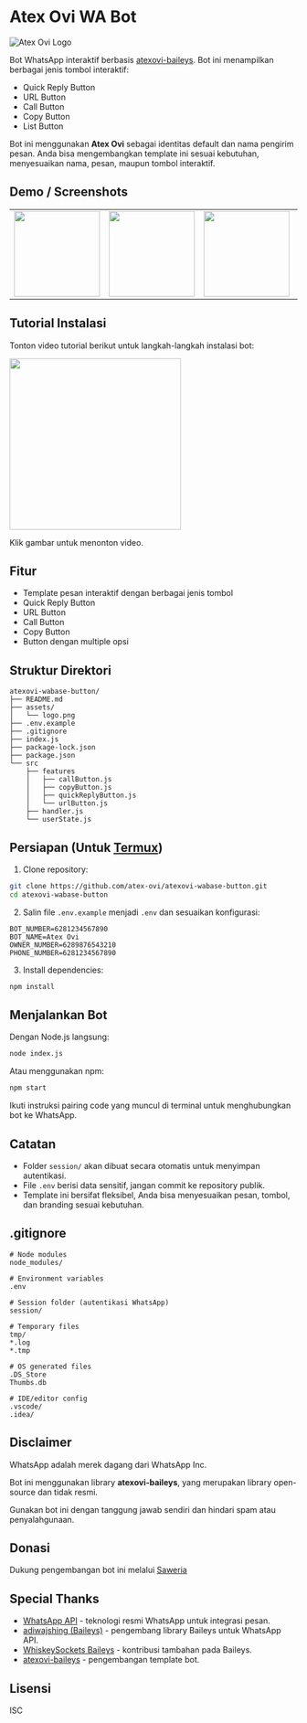 # Atex Ovi WA Bot

![Atex Ovi Logo](https://raw.githubusercontent.com/atex-ovi/atex-logo-npm/main/atex-npm.jpg)

Bot WhatsApp interaktif berbasis [atexovi-baileys](https://www.npmjs.com/package/atexovi-baileys). Bot ini menampilkan berbagai jenis tombol interaktif:

* Quick Reply Button
* URL Button
* Call Button
* Copy Button
* List Button

Bot ini menggunakan **Atex Ovi** sebagai identitas default dan nama pengirim pesan.
Anda bisa mengembangkan template ini sesuai kebutuhan, menyesuaikan nama, pesan, maupun tombol interaktif.

## Demo / Screenshots

<table>
  <tr>
    <td><img src="https://raw.githubusercontent.com/atex-ovi/demo-button/main/list-button.jpg" width="150"></td>
    <td><img src="https://raw.githubusercontent.com/atex-ovi/demo-button/main/url-button.jpg" width="150"></td>
    <td><img src="https://raw.githubusercontent.com/atex-ovi/demo-button/main/call-button.jpg" width="150"></td>
    <td><img src="https://raw.githubusercontent.com/atex-ovi/demo-button/main/quick-reply-button.jpg" width="150"></td>
    <td><img src="https://raw.githubusercontent.com/atex-ovi/demo-button/main/copy-button.jpg" width="150"></td>
  </tr>
</table>

## Tutorial Instalasi

Tonton video tutorial berikut untuk langkah-langkah instalasi bot:

<a href="https://www.facebook.com/share/v/1HjdxkzLmR/">
  <img src="https://raw.githubusercontent.com/atex-ovi/thumb-fb/main/thumbnail-fb.jpg" width="300"/>
</a>

Klik gambar untuk menonton video.

## Fitur

* Template pesan interaktif dengan berbagai jenis tombol
* Quick Reply Button
* URL Button
* Call Button
* Copy Button
* Button dengan multiple opsi

## Struktur Direktori

```
atexovi-wabase-button/
├── README.md
├── assets/
│   └── logo.png
├── .env.example
├── .gitignore
├── index.js
├── package-lock.json
├── package.json
└── src
    ├── features
    │   ├── callButton.js
    │   ├── copyButton.js
    │   ├── quickReplyButton.js
    │   └── urlButton.js
    ├── handler.js
    └── userState.js
```

## Persiapan (Untuk [Termux](https://termux.com/))

1. Clone repository:

```bash
git clone https://github.com/atex-ovi/atexovi-wabase-button.git
cd atexovi-wabase-button
```

2. Salin file `.env.example` menjadi `.env` dan sesuaikan konfigurasi:

```env
BOT_NUMBER=6281234567890
BOT_NAME=Atex Ovi
OWNER_NUMBER=6289876543210
PHONE_NUMBER=6281234567890
```

3. Install dependencies:

```bash
npm install
```

## Menjalankan Bot

Dengan Node.js langsung:

```bash
node index.js
```
Atau menggunakan npm:

```bash
npm start
```

Ikuti instruksi pairing code yang muncul di terminal untuk menghubungkan bot ke WhatsApp.

## Catatan

* Folder `session/` akan dibuat secara otomatis untuk menyimpan autentikasi.
* File `.env` berisi data sensitif, jangan commit ke repository publik.
* Template ini bersifat fleksibel, Anda bisa menyesuaikan pesan, tombol, dan branding sesuai kebutuhan.

## .gitignore

```
# Node modules
node_modules/

# Environment variables
.env

# Session folder (autentikasi WhatsApp)
session/

# Temporary files
tmp/
*.log
*.tmp

# OS generated files
.DS_Store
Thumbs.db

# IDE/editor config
.vscode/
.idea/
```

## Disclaimer

WhatsApp adalah merek dagang dari WhatsApp Inc.

Bot ini menggunakan library **atexovi-baileys**, yang merupakan library open-source dan tidak resmi.


Gunakan bot ini dengan tanggung jawab sendiri dan hindari spam atau penyalahgunaan.


## Donasi
Dukung pengembangan bot ini melalui [Saweria](https://saweria.co/atexovi)

## Special Thanks
- [WhatsApp API](https://www.whatsapp.com) - teknologi resmi WhatsApp untuk integrasi pesan.
- [adiwajshing (Baileys)](https://github.com/adiwajshing) - pengembang library Baileys untuk WhatsApp API.
- [WhiskeySockets Baileys](https://github.com/WhiskeySockets) - kontribusi tambahan pada Baileys.
- [atexovi-baileys](https://www.npmjs.com/package/atexovi-baileys) - pengembangan template bot.


## Lisensi

ISC
